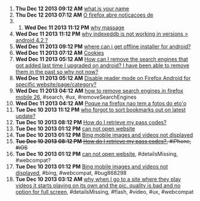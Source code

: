 1. **Thu Dec 12 2013 09:12 AM** [what is your name](https://support.mozilla.org/en-US/questions/980213?esab=a&s=&r=0&as=s "my name is raja husain")
1. **Thu Dec 12 2013 07:12 AM** [O firefox abre noticacoes de](https://support.mozilla.org/en-US/questions/980192?esab=a&s=&r=1&as=s "Trabalho com companhias de seguro e preciso estar conectado no site deles d..")
2. 1. **Wed Dec 11 2013 11:12 PM** [why massage](https://support.mozilla.org/en-US/questions/980163?esab=a&s=&r=0&as=s "it is ok for relaxation")
1. **Wed Dec 11 2013 11:12 PM** [why indexeddb is not working in versions > android 4.2 ?](https://support.mozilla.org/en-US/questions/980160?esab=a&s=&r=1&as=s "upto androif 4.0.2 indexeddb is supporting that mean we can fatch data from..")
1. **Wed Dec 11 2013 09:12 PM** [where can i get offline installer for android?](https://support.mozilla.org/en-US/questions/980153?esab=a&s=&r=2&as=s "I want offline installer of latest version of firefox for android..!!
Pls h..")
1. **Wed Dec 11 2013 07:12 AM** [Cookies](https://support.mozilla.org/en-US/questions/980067?esab=a&s=&r=0&as=s "How do I enable my cookies? Can seem to find Main Menu to get to the settin..")
1. **Wed Dec 11 2013 05:12 AM** [How can I remove the search engines that got added last time I upgraded on android? I have been able to remove them in the past so why not now?](https://support.mozilla.org/en-US/questions/980053?esab=a&s=&r=1&as=s "I have always chosen FireFox because it has generally offered me options to..")
1. **Wed Dec 11 2013 05:12 AM** [Disable reader mode on Firefox Android for specific website/page/category?](https://support.mozilla.org/en-US/questions/980051?esab=a&s=&r=2&as=s "Hi!")
1. **Wed Dec 11 2013 04:12 AM** [how to remove search engines in firefox mobile 26](https://support.mozilla.org/en-US/questions/980049?esab=a&s=&r=3&as=s "With the update to firefox 26, another bunch of search engines I will never.."), #search, #ux, #removeSearchEngines
1. **Wed Dec 11 2013 04:12 AM** [Poque na firefox nao tem a fotos do eto'o](https://support.mozilla.org/en-US/questions/980046?esab=a&s=&r=4&as=s "Eu queria A firefox tivece fotos de jogadores de futbol")
1. **Tue Dec 10 2013 11:12 PM** [who forgot to sort bookmarks out on latest update?](https://support.mozilla.org/en-US/questions/980032?esab=a&s=&r=0&as=s "so...  I updated Firefox mobile lastnight and now ALL the bookmarks on my h..")
1. **Tue Dec 10 2013 08:12 PM** [How do I retrieve my pass codes?](https://support.mozilla.org/en-US/questions/980023?esab=a&s=&r=1&as=s "I know that my iPhone has to have my pass codes stored somewhere I just don..")
1. **Tue Dec 10 2013 01:12 PM** [can not open website](https://support.mozilla.org/en-US/questions/979998?esab=a&s=&r=2&as=s "can not sign in")
1. **Tue Dec 10 2013 01:12 PM** [Bing mobile images and videos not displayed](https://support.mozilla.org/en-US/questions/979993?esab=a&s=&r=3&as=s "title says it all
Go to")
1. ~~**Tue Dec 10 2013 08:12 PM** [How do I retrieve my pass codes?](https://support.mozilla.org/en-US/questions/980023?esab=a&s=&r=0&as=s "I know that my iPhone has to have my pass codes stored somewhere I just don.."), #iPhone, #iOS~~
1. **Tue Dec 10 2013 01:12 PM** [can not open website](https://support.mozilla.org/en-US/questions/979998?esab=a&s=&r=1&as=s "can not sign in"), #detailsMissing, #webcompat?
1. **Tue Dec 10 2013 01:12 PM** [Bing mobile images and videos not displayed](https://support.mozilla.org/en-US/questions/979993?esab=a&s=&r=2&as=s "title says it all
Go to"), #bing, #webcompat, #bug868298
1. **Tue Dec 10 2013 03:12 AM** [why when I go to a site where they play videos it starts playing on its own and the pic. quality is bad and no option for full screen](https://support.mozilla.org/en-US/questions/979941?esab=a&s=&r=3&as=s "help with this please can't I just use my default player"), #detailsMissing, #flash, #video, #ux, #webcompat

